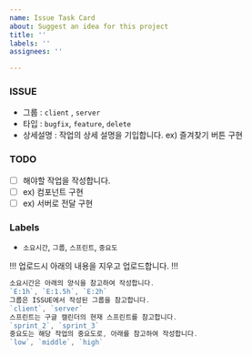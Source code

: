 ```yaml
---
name: Issue Task Card
about: Suggest an idea for this project
title: ''
labels: ''
assignees: ''

---
```


### ISSUE

- 그룹 : `client` , `server`
- 타입 : `bugfix`, `feature`, `delete`
- 상세설명 : 작업의 상세 설명을 기입합니다. ex) 즐겨찾기 버튼 구현

### TODO

- [ ]  해야할 작업을 작성합니다.
- [ ]  ex) 컴포넌트 구현
- [ ]  ex) 서버로 전달 구현

### Labels

- `소요시간`, `그룹`, `스프린트`, `중요도`


!!! 업로드시 아래의 내용을 지우고 업로드합니다. !!!
```jsx
소요시간은 아래의 양식을 참고하여 작성합니다.
`E:1h`, `E:1.5h`, `E:2h`
그룹은 ISSUE에서 작성된 그룹을 참고합니다.
`client`, `server`
스프린트는 구글 캘린더의 현재 스프린트를 참고합니다.
`sprint_2`, `sprint_3`
중요도는 해당 작업의 중요도로, 아래를 참고하여 작성합니다.
`low`, `middle`, `high`
```
